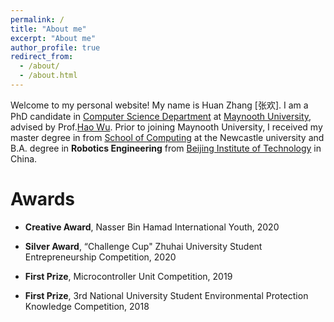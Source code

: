 ```yaml
---
permalink: /
title: "About me"
excerpt: "About me"
author_profile: true
redirect_from: 
  - /about/
  - /about.html
---
```


Welcome to my personal website! My name is Huan Zhang [张欢]. I am a PhD candidate in [Computer Science Department](https://maynoothuniversity.ie/computer-science) at [Maynooth University](https://www.maynoothuniversity.ie/), advised by Prof.[Hao Wu](https://classicwuhao.github.io/). Prior to joining Maynooth University, I received my master degree in from [School of Computing](https://www.ncl.ac.uk/computing/) at the Newcastle university and B.A. degree in **Robotics Engineering** from  [Beijing Institute of Technology](https://www.bitzh.edu.cn/index/#/) in China. 


Awards
======
- **Creative Award**, Nasser Bin Hamad International Youth, 2020

- **Silver Award**, “Challenge Cup" Zhuhai University Student Entrepreneurship Competition, 2020

- **First Prize**, Microcontroller Unit Competition, 2019

- **First Prize**, 3rd National University Student Environmental Protection Knowledge Competition, 2018
